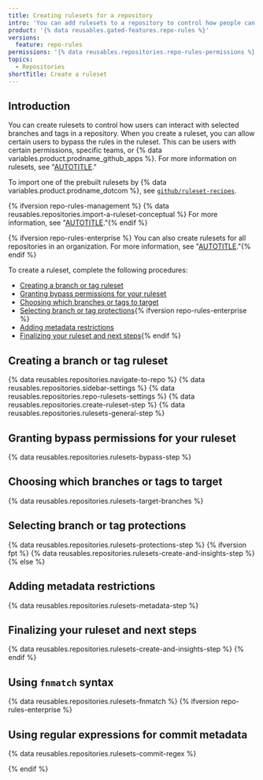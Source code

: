 ```yaml
---
title: Creating rulesets for a repository
intro: 'You can add rulesets to a repository to control how people can interact with specific branches and tags.'
product: '{% data reusables.gated-features.repo-rules %}'
versions:
  feature: repo-rules
permissions: '{% data reusables.repositories.repo-rules-permissions %}'
topics:
  - Repositories
shortTitle: Create a ruleset
---
```


## Introduction

You can create rulesets to control how users can interact with selected branches and tags in a repository. When you create a ruleset, you can allow certain users to bypass the rules in the ruleset. This can be users with certain permissions, specific teams, or {% data variables.product.prodname_github_apps %}. For more information on rulesets, see "[AUTOTITLE](/repositories/configuring-branches-and-merges-in-your-repository/managing-rulesets/about-rulesets)."

To import one of the prebuilt rulesets by {% data variables.product.prodname_dotcom %}, see [`github/ruleset-recipes`](https://github.com/github/ruleset-recipes).

{% ifversion repo-rules-management %}
{% data reusables.repositories.import-a-ruleset-conceptual %} For more information, see "[AUTOTITLE](/organizations/managing-organization-settings/managing-rulesets-for-repositories-in-your-organization#using-ruleset-history)."{% endif %}

{% ifversion repo-rules-enterprise %}
You can also create rulesets for all repositories in an organization. For more information, see "[AUTOTITLE](/organizations/managing-organization-settings/creating-rulesets-for-repositories-in-your-organization)."{% endif %}

To create a ruleset, complete the following procedures:

- [Creating a branch or tag ruleset](#creating-a-branch-or-tag-ruleset)
- [Granting bypass permissions for your ruleset](#granting-bypass-permissions-for-your-ruleset)
- [Choosing which branches or tags to target](#choosing-which-branches-or-tags-to-target)
- [Selecting branch or tag protections](#selecting-branch-or-tag-protections){% ifversion repo-rules-enterprise %}
- [Adding metadata restrictions](#adding-metadata-restrictions)
- [Finalizing your ruleset and next steps](#finalizing-your-ruleset-and-next-steps){% endif %}

## Creating a branch or tag ruleset

{% data reusables.repositories.navigate-to-repo %}
{% data reusables.repositories.sidebar-settings %}
{% data reusables.repositories.repo-rulesets-settings %}
{% data reusables.repositories.create-ruleset-step %}
{% data reusables.repositories.rulesets-general-step %}

## Granting bypass permissions for your ruleset

{% data reusables.repositories.rulesets-bypass-step %}

## Choosing which branches or tags to target

{% data reusables.repositories.rulesets-target-branches %}

## Selecting branch or tag protections

{% data reusables.repositories.rulesets-protections-step %}
{% ifversion fpt %}
{% data reusables.repositories.rulesets-create-and-insights-step %}
{% else %}

## Adding metadata restrictions

{% data reusables.repositories.rulesets-metadata-step %}

## Finalizing your ruleset and next steps

{% data reusables.repositories.rulesets-create-and-insights-step %}
{% endif %}

## Using `fnmatch` syntax

{% data reusables.repositories.rulesets-fnmatch %}
{% ifversion repo-rules-enterprise %}

## Using regular expressions for commit metadata

{% data reusables.repositories.rulesets-commit-regex %}

{% endif %}
